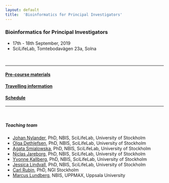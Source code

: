 ```yaml
---
layout: default
title:  'Bioinformatics for Principal Investigators'
---
```


### Bioinformatics for Principal Investigators
- 17th - 18th September, 2019
- SciLifeLab, Tomtebodavägen 23a, Solna

<br/>

----------

#### [Pre-course materials](precourse.md)
#### [Travelling information](travel.md)
#### [Schedule](schedule.md)


-----------

<br/>

##### Teaching team
- [Johan Nylander][johan], PhD, NBIS, SciLifeLab, University of Stockholm
- [Olga Dethlefsen][olga], PhD, NBIS, SciLifeLab, University of Stockholm
- [Agata Smialowska][agata], PhD, NBIS, SciLifeLab, University of Stockholm
- [Niclas Jareborg][niclas], PhD, NBIS, SciLifeLab, University of Stockholm
- [Yvonne Kallberg][yvonne], PhD, NBIS, SciLifeLab, University of Stockholm
- [Jessica Lindvall][yvonne], PhD, NBIS, SciLifeLab, University of Stockholm
- [Carl Rubin][carl], PhD, NGI Stockholm
- [Marcus Lundberg][marcus], NBIS, UPPMAX, Uppsala University


[johan]: https://nbis.se/about/staff/johan-nylander/
[jessica]: https://nbis.se/about/staff/jessica-lindvall/
[olga]: https://nbis.se/about/staff/olga-dethlefsen/
[agata]: https://nbis.se/about/staff/agata-smialowska/
[niclas]: https://nbis.se/about/staff/niclas-jareborg/
[yvonne]: https://nbis.se/about/staff/yvonne-kallberg/
[jessica]: https://nbis.se/about/staff/jessica-lindvall/
[marcus]: https://katalog.uu.se/empinfo/?id=N9-1483
[carl]: https://www.scilifelab.se/facilities/ngi-stockholm/
